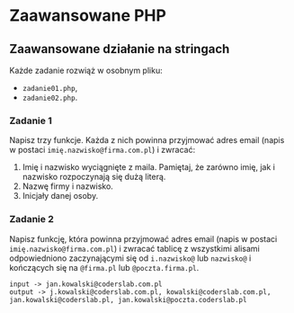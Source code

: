 # Zaawansowane PHP
## Zaawansowane działanie na stringach


Każde zadanie rozwiąż w osobnym pliku:
* ```zadanie01.php```,
* ```zadanie02.php```.


### Zadanie 1
Napisz trzy funkcje. Każda z nich powinna przyjmować adres email (napis w postaci `imię.nazwisko@firma.com.pl`) i zwracać:
  1. Imię i nazwisko wyciągnięte z maila. Pamiętaj, że zarówno imię, jak i nazwisko rozpoczynają się dużą literą.
  2. Nazwę firmy i nazwisko.
  3. Inicjały danej osoby.

### Zadanie 2
Napisz funkcję, która powinna przyjmować adres email (napis w postaci `imię.nazwisko@firma.com.pl`) i zwracać tablicę z wszystkimi alisami odpowiedniono zaczynającymi się od `i.nazwisko@` lub `nazwisko@` i kończących się na `@firma.pl` lub `@poczta.firma.pl`.

```
input -> jan.kowalski@coderslab.com.pl
output -> j.kowalski@coderslab.com.pl, kowalski@coderslab.com.pl, jan.kowalski@coderslab.pl, jan.kowalski@poczta.coderslab.pl
```
